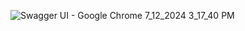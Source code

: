 ![Swagger UI - Google Chrome 7_12_2024 3_17_40 PM](https://github.com/user-attachments/assets/c837590b-abe8-4b33-be89-9d37c232a342)
